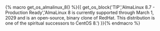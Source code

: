 {% macro get_os_almalinux_8() %}{{ get_os_block('TIP','AlmaLinux 8.7 - Production Ready','AlmaLinux 8 is currently supported through March 1, 2029 and is an open-source, binary clone of RedHat. This distribution is one of the spiritual successors to CentOS 8.') }}{% endmacro %}